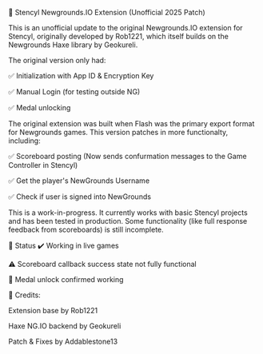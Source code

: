 🧩 Stencyl Newgrounds.IO Extension (Unofficial 2025 Patch)

This is an unofficial update to the original Newgrounds.IO extension for Stencyl, originally developed by Rob1221, which itself builds on the Newgrounds Haxe library by Geokureli.

The original version only had:

✅ Initialization with App ID & Encryption Key

✅ Manual Login (for testing outside NG)

✅ Medal unlocking

The original extension was built when Flash was the primary export format for Newgrounds games. This version patches in more functionalty, including:

✅ Scoreboard posting (Now sends confurmation messages to the Game Controller in Stencyl)

✅ Get the player's NewGrounds Username

✅ Check if user is signed into NewGrounds

This is a work-in-progress. It currently works with basic Stencyl projects and has been tested in production. Some functionality (like full response feedback from scoreboards) is still incomplete.

🔧 Status
✔️ Working in live games

⚠️ Scoreboard callback success state not fully functional

💬 Medal unlock confirmed working

📌 Credits:

Extension base by Rob1221

Haxe NG.IO backend by Geokureli

Patch & Fixes by Addablestone13

